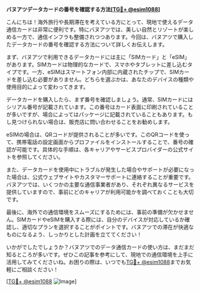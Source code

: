 **バヌアツデータカードの番号を確認する方法[[TG💪+ @esim1088](https://t.me/s/esim1088)]**

こんにちは！海外旅行や長期滞在を考えている方にとって、現地で使えるデータ通信カードは非常に便利です。特にバヌアツでは、美しい自然とリゾートが楽しめる一方で、通信インフラも整備されつつあります。今回は、バヌアツで購入したデータカードの番号を確認する方法について詳しくお伝えします。

まず、バヌアツで利用できるデータカードには主に「SIMカード」と「eSIM」があります。SIMカードは物理的なカードで、スマホやタブレットに差し込むタイプです。一方、eSIMはスマートフォン内部に内蔵されたチップで、SIMカードを差し込む必要がありません。どちらを選ぶかは、あなたのデバイスの種類や使用目的によって変わってきます。

データカードを購入したら、まず番号を確認しましょう。通常、SIMカードにはシリアル番号が記載されています。この番号はカード表面に印刷されていることが多いですが、場合によってはパッケージに記載されていることもあります。もし見つけられない場合は、販売店に問い合わせることをお勧めします。

eSIMの場合は、QRコードが提供されることが多いです。このQRコードを使って、携帯電話の設定画面からプロファイルをインストールすることで、番号の確認が可能です。具体的な手順は、各キャリアやサービスプロバイダーの公式サイトを参照してください。

また、データカードを使用中にトラブルが発生した場合やサポートが必要になった場合は、公式ウェブサイトやカスタマーサポートに連絡することが重要です。バヌアツでは、いくつかの主要な通信事業者があり、それぞれ異なるサービスを提供していますので、事前にどのキャリアが利用可能かを調べておくことも大切です。

最後に、海外での通信環境をスムーズにするためには、事前の準備が欠かせません。SIMカードやeSIMを購入する際には、自分のデバイスが対応しているか確認し、適切なプランを選択することがポイントです。バヌアツでの滞在が快適なものになるよう、しっかりとした計画を立ててください！

いかがでしたでしょうか？バヌアツでのデータ通信カードの使い方は、まだまだ知るところが多いです。ぜひこの記事を参考にして、現地での通信環境を上手に活用してみてくださいね。お困りの際は、いつでも[TG💪+ @esim1088](https://t.me/s/esim1088)までお気軽にご相談ください！

[[TG💪+ @esim1088](https://t.me/s/esim1088) ![Image](https://i.postimg.cc/Y0z9fWf4/image.png)]